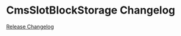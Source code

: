 # CmsSlotBlockStorage Changelog

[Release Changelog](https://github.com/spryker/cms-slot-block-storage/releases)
